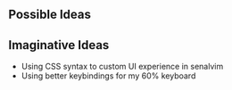 ## Possible Ideas


## Imaginative Ideas

- Using CSS syntax to custom UI experience in senalvim
- Using better keybindings for my 60% keyboard
